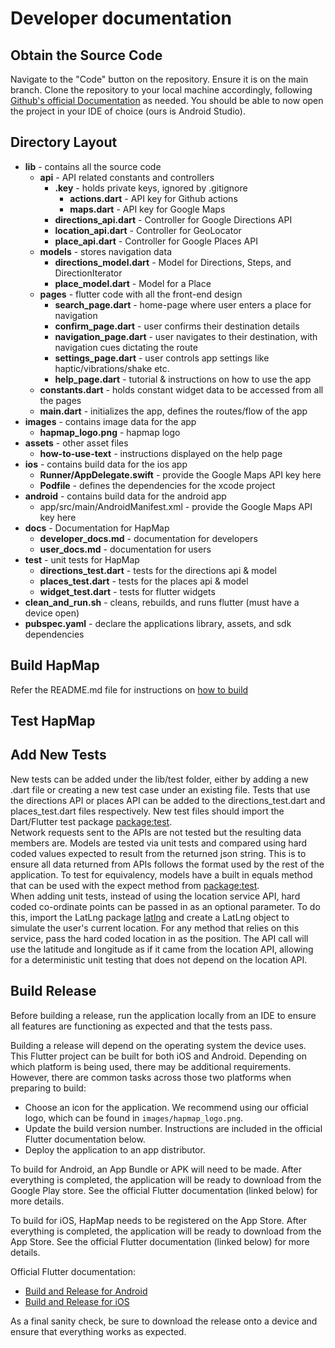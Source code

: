 # Developer documentation

## Obtain the Source Code
Navigate to the "Code" button on the repository. Ensure it is on the main branch. Clone the repository to your local machine accordingly, following [Github's official Documentation](https://docs.github.com/en/repositories/creating-and-managing-repositories/cloning-a-repository) as needed. You should be able to now open the project in your IDE of choice (ours is Android Studio).

## Directory Layout
* **lib** - contains all the source code
  * **api** - API related constants and controllers
    * **.key** - holds private keys, ignored by .gitignore 
      * **actions.dart** - API key for Github actions
      * **maps.dart** - API key for Google Maps
    * **directions_api.dart** - Controller for Google Directions API
    * **location_api.dart** - Controller for GeoLocator 
    * **place_api.dart** - Controller for Google Places API
  * **models** - stores navigation data
    * **directions_model.dart** - Model for Directions, Steps, and DirectionIterator
    * **place_model.dart** - Model for a Place
  * **pages** - flutter code with all the front-end design
    * **search_page.dart** - home-page where user enters a place for navigation
    * **confirm_page.dart** - user confirms their destination details
    * **navigation_page.dart** - user navigates to their destination, with navigation cues dictating the route
    * **settings_page.dart** - user controls app settings like haptic/vibrations/shake etc.
    * **help_page.dart** - tutorial & instructions on how to use the app
  * **constants.dart** - holds constant widget data to be accessed from all the pages
  * **main.dart** - initializes the app, defines the routes/flow of the app
* **images** - contains image data for the app
  * **hapmap_logo.png** - hapmap logo
* **assets** - other asset files
  * **how-to-use-text** - instructions displayed on the help page
* **ios** - contains build data for the ios app
  * **Runner/AppDelegate.swift** - provide the Google Maps API key here
  * **Podfile** - defines the dependencies for the xcode project
* **android** - contains build data for the android app
  * app/src/main/AndroidManifest.xml - provide the Google Maps API key here
* **docs** - Documentation for HapMap
  * **developer_docs.md** - documentation for developers
  * **user_docs.md** - documentation for users
* **test** - unit tests for HapMap
  * **directions_test.dart** - tests for the directions api & model
  * **places_test.dart** - tests for the places api & model
  * **widget_test.dart** - tests for flutter widgets
* **clean_and_run.sh** - cleans, rebuilds, and runs flutter (must have a device open)
* **pubspec.yaml** - declare the applications library, assets, and sdk dependencies
## Build HapMap
Refer the README.md file for instructions on [how to build](https://github.com/Hap-Map/HapMap#how-to-build)

## Test HapMap

## Add New Tests
New tests can be added under the lib/test folder, either by adding a new .dart file or creating a new test case under an existing file. Tests that use the directions API or places API can be added to the directions_test.dart and places_test.dart files respectively. New test files should import the Dart/Flutter test package [package:test](https://pub.dev/packages/test). <br>
Network requests sent to the APIs are not tested but the resulting data members are. Models are tested via unit tests and compared using hard coded values expected to result from the returned json string. This is to ensure all data returned from APIs follows the format used by the rest of the application. To test for equivalency, models have a built in equals method that can be used with the expect method from [package:test](https://pub.dev/packages/test). <br>
When adding unit tests, instead of using the location service API, hard coded co-ordinate points can be passed in as an optional parameter. To do this, import the LatLng package [latlng](https://pub.dev/packages/latlng) and create a LatLng object to simulate the user's current location. For any method that relies on this service, pass the hard coded location in as the position. The API call will use the latitude and longitude as if it came from the location API, allowing for a deterministic unit testing that does not depend on the location API. 

## Build Release
Before building a release, run the application locally from an IDE to ensure all features are functioning as expected and that the tests pass.

Building a release will depend on the operating system the device uses. This Flutter project can be built for both iOS and Android. Depending on which platform is being used, there may be additional requirements. However, there are common tasks across those two platforms when preparing to build:
* Choose an icon for the application. We recommend using our official logo, which can be found in `images/hapmap_logo.png`.
* Update the build version number. Instructions are included in the official Flutter documentation below.
* Deploy the application to an app distributor.

To build for Android, an App Bundle or APK will need to be made. After everything is completed, the application will be ready to download from the Google Play store. See the official Flutter documentation (linked below) for more details.

To build for iOS, HapMap needs to be registered on the App Store. After everything is completed, the application will be ready to download from the App Store. See the official Flutter documentation (linked below) for more details.

Official Flutter documentation:
* [Build and Release for Android](https://docs.flutter.dev/deployment/android#building-the-app-for-release)
* [Build and Release for iOS](https://docs.flutter.dev/deployment/ios)

As a final sanity check, be sure to download the release onto a device and ensure that everything works as expected.
